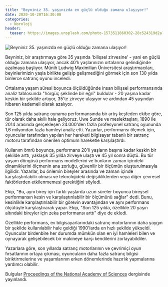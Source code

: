 ```yaml
---
title: "Beyniniz 35. yaşınızda en güçlü olduğu zamana ulaşıyor!"
date: 2020-10-20T16:30:00
categories:
  - Noroloji
header:
  teaser: https://images.unsplash.com/photo-1573511860302-28c524319d2a?ixlib=rb-1.2.1&auto=format&fit=crop&w=1350&q=80
---
```

![Beyniniz 35. yaşınızda en güçlü olduğu zamana ulaşıyor!](https://images.unsplash.com/photo-1573511860302-28c524319d2a?ixlib=rb-1.2.1&auto=format&fit=crop&w=1350&q=80)

Beyniniz, bir araştırmaya göre 35 yaşında 'bilişsel zirvesine' - yani en güçlü olduğu zamana ulaşıyor, ancak 40'lı yaşlarınızın ortalarına gelindiğinde azalmaya başlıyor.
Münih Ludwig Maximilian Üniversitesi araştırmacıları, beyinlerimizin yaşla birlikte gelişip gelişmediğini görmek için son 130 yılda binlerce satranç oyunu inceledi.

Ortalama yaşam süresi boyunca ölçüldüğünde insan bilişsel performansında analiz tablosunda "hörgüç şeklinde bir eğri" buldular - 20 yaşına kadar keskin bir şekilde artıyor, 35'te zirveye ulaşıyor ve ardından 45 yaşından itibaren kademeli olarak azalıyor.

Son 125 yılda satranç oynama performansında bir artış keşfeden ekibe göre, tür olarak daha akıllı hale geliyoruz.
Uwe Sunde ve meslektaşları, 1890 ile 2014 arasında gerçekleşen 24.000'den fazla profesyonel satranç oyununda 1,6 milyondan fazla hamleyi analiz etti.
Yazarlar, performansı ölçmek için, oyuncular tarafından yapılan her hareketi bilgisayar tabanlı bir satranç motoru tarafından önerilen optimum hareketle karşılaştırdı.

Kullanım ömrü boyunca, performans 20'li yaşların başına kadar keskin bir şekilde arttı, yaklaşık 35 yılda zirveye ulaştı ve 45 yıl sonra düştü.
Bu tür yaşam döngüsü performans modellerini ve bunların zaman içindeki dinamiklerini ölçmenin ana zorluğu, güvenilir bir ölçümün oluşturulmasıyla ilgilidir.
Yazarlar, bu önlemin bireyler arasında ve zaman içinde karşılaştırılabilir olması ve teknolojideki değişikliklerden veya diğer çevresel faktörlerden etkilenmemesi gerektiğini söyledi.

Ekip, "Bu, aynı birey için farklı yaşlarda uzun süreler boyunca bireysel performansın kesin ve karşılaştırılabilir bir ölçümünü sağlar" dedi.
Bunu, kesinlikle karşılaştırılabilir bir görevin avantajından ve aynı performans ölçütüyle karşılaştırarak yapar. Ekip, "Son 125 yılda, özellikle 20 yaşın altındaki bireyler için zeka performansı arttı" diye de ekledi.

Özellikle performans, ev bilgisayarlarındaki satranç motorlarının daha yaygın bir şekilde kullanılabilir hale geldiği 1990'larda en hızlı şekilde yükseldi.
Oyuncular birdenbire her durumda mümkün olan en iyi hamleleri bilen ve oynayarak gelişebilecek bir makineye karşı kendilerini zorlayabildiler.

Yazarlara göre, son yıllarda satranç motorlarının ve çevrimiçi oyun fırsatlarının ortaya çıkması, oyuncuların daha fazla satranç bilgisi biriktirmelerine ve yaşamlarının erken dönemlerinde hazırlık yapmalarına yardımcı olabilir.

Bulgular [Proceedings of the National Academy of Sciences](https://www.pnas.org/content/early/2020/10/13/2006653117) dergisinde yayınlandı.
